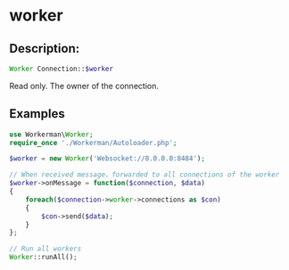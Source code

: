 # worker
## Description:
```php
Worker Connection::$worker
```

Read only. The owner of the connection.


## Examples


```php
use Workerman\Worker;
require_once './Workerman/Autoloader.php';

$worker = new Worker('Websocket://0.0.0.0:8484');

// When received message，forwarded to all connections of the worker
$worker->onMessage = function($connection, $data)
{
    foreach($connection->worker->connections as $con)
    {
        $con->send($data);
    }
};

// Run all workers
Worker::runAll();
```
